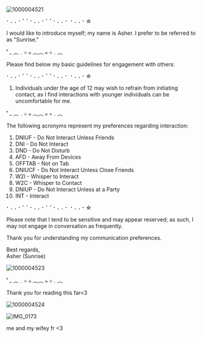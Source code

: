 ![1000004521](https://github.com/user-attachments/assets/7cd4e78a-84b3-4fd0-8059-a66eefbea925)



⠂⠄⠄⠂⠁⠁⠂⠄⠄⠂⠁⠁⠂⠄⠄⠂ ⠂⠄⠄⠂☆

I would like to introduce myself; my name is Asher. I prefer to be referred to as "Sunrise."

˚ ₊ ︵﹒⊹ ๑ ︵︵ ๑ ⊹﹒︵

Please find below my basic guidelines for engagement with others:

⠂⠄⠄⠂⠁⠁⠂⠄⠄⠂⠁⠁⠂⠄⠄⠂ ⠂⠄⠄⠂☆

1. Individuals under the age of 12 may wish to refrain from initiating contact, as I find interactions with younger individuals can be uncomfortable for me.
 
˚ ₊ ︵﹒⊹ ๑ ︵︵ ๑ ⊹﹒︵

The following acronyms represent my preferences regarding interaction:

1. DNIUF - Do Not Interact Unless Friends 
2. DNI - Do Not Interact 
3. DND - Do Not Disturb 
4. AFD - Away From Devices 
5. OFFTAB - Not on Tab 
6. DNIUCF - Do Not Interact Unless Close Friends 
7. W2I - Whisper to Interact 
8. W2C - Whisper to Contact 
9. DNIUP - Do Not Interact Unless at a Party 
10. INT - Interact 

⠂⠄⠄⠂⠁⠁⠂⠄⠄⠂⠁⠁⠂⠄⠄⠂ ⠂⠄⠄⠂☆

Please note that I tend to be sensitive and may appear reserved; as such, I may not engage in conversation as frequently.

Thank you for understanding my communication preferences.

Best regards,  
Asher (Sunrise)


![1000004523](https://github.com/user-attachments/assets/6fd12d44-eef3-4c2b-9955-b7d1ecaea7e8)

˚ ₊ ︵﹒⊹ ๑ ︵︵ ๑ ⊹﹒︵

 Thank you for reading this far<3


 ![1000004524](https://github.com/user-attachments/assets/9e31b5b0-9fdd-4461-9bd8-aeb4b8ab214e)




![IMG_0173](https://github.com/user-attachments/assets/cfae210e-825a-43b9-8486-ed3f62e39d36)


me and my wifey fr <3
